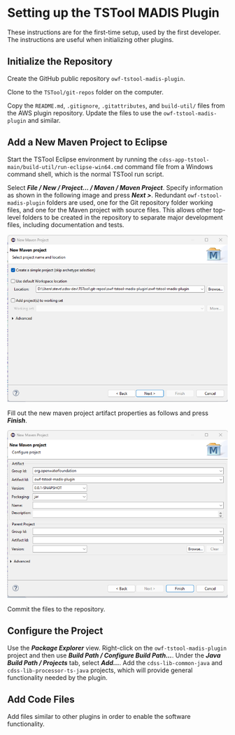 # Setting up the TSTool MADIS Plugin

These instructions are for the first-time setup, used by the first developer.
The instructions are useful when initializing other plugins.

## Initialize the Repository ##

Create the GitHub public repository `owf-tstool-madis-plugin`.

Clone to the `TSTool/git-repos` folder on the computer.

Copy the `README.md`, `.gitignore`, `.gitattributes`, and `build-util/` files from the AWS plugin repository.
Update the files to use the `owf-tstool-madis-plugin` and similar.

## Add a New Maven Project to Eclipse ##

Start the TSTool Eclipse environment by running the `cdss-app-tstool-main/build-util/run-eclipse-win64.cmd` command file
from a Windows command shell,
which is the normal TSTool run script.

Select ***File / New / Project... / Maven / Maven Project***.
Specify information as shown in the following image and press ***Next >***.
Redundant `owf-tstool-madis-plugin` folders are used, one for the Git repository folder working files,
and one for the Maven project with source files.
This allows other top-level folders to be created in the repository to separate major development files,
including documentation and tests.

![](new-maven-project1.png)

Fill out the new maven project artifact properties as follows and press ***Finish***.

![](new-maven-project2.png)

Commit the files to the repository.

## Configure the Project ##

Use the ***Package Explorer*** view.
Right-click on the `owf-tstool-madis-plugin` project and then use ***Build Path / Configure Build Path...***.
Under the ***Java Build Path / Projects*** tab, select ***Add...***.
Add the `cdss-lib-common-java` and `cdss-lib-processor-ts-java` projects,
which will provide general functionality needed by the plugin.

## Add Code Files ##

Add files similar to other plugins in order to enable the software functionality.
